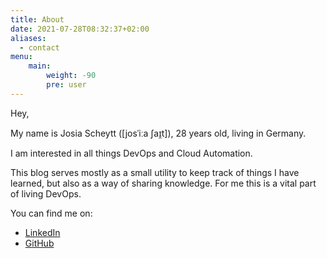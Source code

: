 ```yaml
---
title: About
date: 2021-07-28T08:32:37+02:00
aliases:
  - contact
menu:
    main: 
        weight: -90
        pre: user
---
```


Hey,

My name is Josia Scheytt ([josˈiːa ʃaɪ̯t]), 28 years old, living in Germany.

I am interested in all things DevOps and Cloud Automation.

This blog serves mostly as a small utility to keep track of things I have learned, but also as a way of sharing knowledge.
For me this is a vital part of living DevOps.

You can find me on:

* [LinkedIn](https://www.linkedin.com/in/josiascheytt/)
* [GitHub](https://github.com/jscheytt)

<!-- I currently work for mimacom -->
